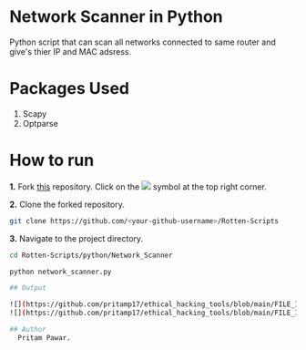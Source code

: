 
# Network Scanner in Python
Python script that can scan all networks connected to same router and give's thier IP and MAC adsress.

# Packages Used
1. Scapy
2. Optparse

# How to run
**1.** Fork [this](https://github.com/HarshCasper/Rotten-Scripts/) repository.
Click on the <a href="https://github.com/HarshCasper/Rotten-Scripts/"><img src="https://img.icons8.com/ios/24/000000/code-fork.png"></a> symbol at the top right corner.

**2.** Clone the forked repository.

```bash
git clone https://github.com/<your-github-username>/Rotten-Scripts
```
**3.** Navigate to the project directory.

```bash
cd Rotten-Scripts/python/Network_Scanner
```
```bash
python network_scanner.py

## Output

![](https://github.com/pritamp17/ethical_hacking_tools/blob/main/FILE_INTERCEPTOR/Linux.png)
![](https://github.com/pritamp17/ethical_hacking_tools/blob/main/FILE_INTERCEPTOR/windows.png)

## Author
  Pritam Pawar.

